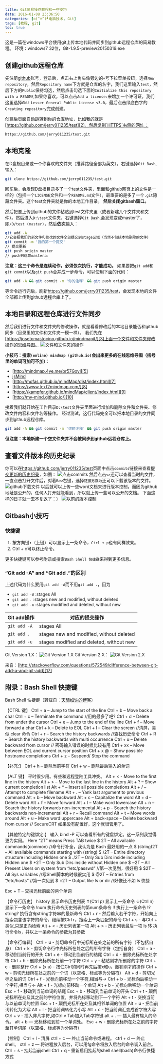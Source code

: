 ```yaml
---
title: Git简易操作教程和一些技巧
date: 2016-01-08 23:36:50
categories: [o(^▽^)┛电脑技术, Git]
tags: [教程, git]
toc: true
---
```

这是一篇在windows平台使用git上传本地代码并同步到github远程仓库的简易教程。
环境：windows7 32位，Git-1.9.5-preview20150319.exe
## 创建github远程仓库

先注册[github][1]账号，登录后，点击右上角头像旁边的`+`号下拉菜单按钮，选择`New repository`，然后`Repository name`下方就是仓库的名字，我们这里输入`test`，然后下方的`Public`保持勾选，然后点击勾选下面的`Initialize this repository with a README`,如果你喜欢，可以点击`Add a license:`来增加一个许可证，我们这里选择`GNU Lesser General Public License v3.0`，最后点击绿底白字的`Creating repository`完成创建。

创建后页面自动跳转到你的仓库地址，比如我的就是[https://github.com/jerry011235/test][2]，然后复制`HTTPS`右侧的网址：
``` bash
https://github.com/jerry011235/test.git
```
## 本地克隆
在D盘根目录或一个你喜欢的文件夹（推荐路径全部为英文），右键选择`Git Bash`,输入：
``` bash
git clone https://github.com/jerry011235/test.git
```
回车后，会发现D盘根目录多了一个test文件夹，里面和github网页上的文件是一样的（包括一个`LICENSE`文件和一个`README.md`文件），最重要的是多了一个`.git`隐藏文件夹。这个test文件夹就是你的本地工作目录。
**然后关闭gitbash窗口。**
<!--more-->
然后把要上传到github的文件粘贴到test文件夹里（或者新建几个文件夹和文件）。然后进入`D:\test`文件夹，右键选择`Git Bash`,会发现变成master了，即`/D/test (master)`，然后**依次**输入：
``` bash
git add -A      
//它会把我们的新文件和修改的文件全部提交到stage区域（当然不包括本地删除的文件）
git commit -m '我的第一个提交'
// 提交更新
git push origin master
// push到远端master上
```
**注意：这三个命令是连续动作，必须依次执行，才能成功。**
如果要把`git add`和`git commit`以及`git push`合并成一步命令，可以使用下面的代码：
``` bash
git add -A && git commit -m '你的注释' && git push origin master
```
等命令运行完后，刷新<https://github.com/jerry011235/test>，会发现本地的文件全部都上传到github远程仓库上了。

## 本地目录和远程仓库进行文件同步
然后我们进行文件和文件夹的修改操作，就是看看修改后的本地目录能否和github同步（目录里的文件和文件夹一模一样）。
我们先在[https://josetomastocino.github.io/mindmapit/][3]上画一个文件和文件夹修改操作的思维导图。
![文件和文件夹的操作][4]

**小技巧：搜索`(online) mindmap (github.io)`会出来更多的在线思维导图（括号里的单词可加可不加）：**

 - [http://mindmap.4ye.me/br57Govl][5]
 - [jsMind][6]
 - [http://mofas.github.io/mindMap/dist/index.html][7]
 - [https://www.text2mindmap.com/][8]
 - [https://kampfer.github.io/mindMap/client/index.html][9]
 - [http://my-mind.github.io/][10]

接着我们就开始在工作目录`D:\test`文件夹里面进行增加和删除文件和文件夹、修改文件内容和文件名等操作。
经过测试，这行代码完全可以把本地目录的文件同步到github远程仓库。
``` bash
git add -A && git commit -m '你的注释' && git push origin master
```
**但注意：本地新建一个空文件夹并不会被同步到github远程仓库上。**
## 查看文件版本的历史纪录
你可以在<https://github.com/jerry011235/test>页面中点击`commits`链接来查看[提交更新的历史纪录][11]，如图：
![点击commits][12]
然后点击`<>`还可以查看当时的文件，一直点击打开文件后，对着`Raw`右键，选择`链接另存为`还可以下载该版本的文件。
![github下载文件][13]
以后就可以上传一些word文档来进行版本控制，而因为github地址是公开的，任何人打开就能看到，所以就上传一些可以公开的文档。
下面这样的日子就一去不复返了：）
![以前的版本控制][14]
## Gitbash小技巧
### 快捷键
1. 按方向键`↑`（上键）可以显示上一条命令，`Ctrl + p`也有同样效果。
2. Ctrl + c可以终止命令。

更多快捷键可以参考附录或搜索`Bash Shell 快捷键`来得到更多信息。
### “Git add -A” and “Git add .”的区别
上述代码为什么要用`git add -A`而不用`git add .`，因为

 - `git add -A` :stages All
 - `git add .` :stages new and modified, without deleted
 - `git add -u` :stages modified and deleted, without new

Git add操作  | 对应的提交操作
------------- | -------------
`git add -A`   | stages All
`git add .`   | stages new and modified, without deleted
`git add -u`  | stages modified and deleted, without new
Git Version 1.X：
![Git Version 1.X ][15]
Git Version 2.X：
![Git Version 2.X ][16]

来自：[http://stackoverflow.com/questions/572549/difference-between-git-add-a-and-git-add][17]

## 附录：Bash Shell 快捷键
Bash Shell 快捷键（转载自：[天晴如许的博客][18]）

【CTRL 键】
Ctrl + a – Jump to the start of the line
Ctrl + b – Move back a char
Ctrl + c – Terminate the command //用的最多了吧?
Ctrl + d – Delete from under the cursor
Ctrl + e – Jump to the end of the line
Ctrl + f – Move forward a char
Ctrl + k – Delete to EOL
Ctrl + l – Clear the screen //清屏，类似 clear 命令
Ctrl + r – Search the history backwards //查找历史命令
Ctrl + R – Search the history backwards with multi occurrence
Ctrl + u – Delete backward from cursor // 密码输入错误的时候比较有用
Ctrl + xx – Move between EOL and current cursor position
Ctrl + x @ – Show possible hostname completions
Ctrl + z – Suspend/ Stop the command

【补充:】
Ctrl + h – 删除当前字符
Ctrl + w – 删除最后输入的单词

【ALT 键】
平时很少用。有些和远程登陆工具冲突。
Alt + < - Move to the first line in the history
Alt + > – Move to the last line in the history
Alt + ? – Show current completion list
Alt + * – Insert all possible completions
Alt + / – Attempt to complete filename
Alt + . – Yank last argument to previous command
Alt + b – Move backward
Alt + c – Capitalize the word
Alt + d – Delete word
Alt + f – Move forward
Alt + l – Make word lowercase
Alt + n – Search the history forwards non-incremental
Alt + p – Search the history backwards non-incremental
Alt + r – Recall command
Alt + t – Move words around
Alt + u – Make word uppercase
Alt + back-space – Delete backward from cursor
// SecureCRT 如果没有配置好，这个就很管用了。

【其他特定的键绑定:】
输入 bind -P 可以查看所有的键盘绑定。这一系列我觉得更为实用。
Here “2T” means Press TAB twice
$ 2T – All available commands(common) //命令行补全，我认为是 Bash 最好用的一点
$ (string)2T – All available commands starting with (string)
$ /2T – Entire directory structure including Hidden one
$ ./2T – Only Sub Dirs inside including Hidden one
$ *2T – Only Sub Dirs inside without Hidden one
$ ~2T – All Present Users on system from “/etc/passwd” //第一次见到，很好用
$ $2T – All Sys variables //写Shell脚本的时候很实用
$ @2T – Entries from “/etc/hosts” //第一次见到
$ =2T – Output like ls or dir //好像还不如 ls 快捷

Esc + T – 交换光标前面的两个单词

【命令行历史】
history 显示命令历史列表
↑(Ctrl p)  显示上一条命令
↓(Ctrl n)  显示下一条命令
!num 执行命令历史列表的第num条命令
!! 执行上一条命令
!?string? 执行含有string字符串的最新命令
Ctrl + r - 然后输入若干字符，开始向上搜索包含该字符的命令，继续按Ctrl r，搜索上一条匹配的命令
Ctrl + s - 与Ctrl + 类似,只是正向检索
Alt + < - 历史列表第一项
Alt + > - 历史列表最后一项
ls !$ 执行命令ls，并以上一条命令的参数为其参数

【命令行编辑】
Ctrl + u - 剪切命令行中光标所在处之前的所有字符（不包括自身）
Ctrl + k - 剪切命令行中光标所在处之后的所有字符（包括自身）
Ctrl + a - 移动到当前行的开头
Ctrl + e - 移动到当前行的结尾
Ctrl + d - 删除光标所在处字符
Ctrl + h - 删除光标所在处前一个字符
Ctrl + y - 粘贴刚才所删除的字符
Ctrl + c - 删除整行
Ctrl + (x u) - 按住Ctrl的同时再先后按x和u，撤销刚才的操作
Ctrl + w - 剪切光标所在处之前的一个词（以空格、标点等为分隔符）
Alt + d - 剪切光标之后的词
Ctrl + f - 光标向前移动一个字符,相当与->
Ctrl + b - 光标向后移动一个字符,相当与<-
Alt + f - 光标向前移动一个单词
Alt + b - 光标向后移动一个单词
Esc + f - 移动到当前单词的结尾
Esc + b - 移动到当前单词的开头
Ctrl + t - 颠倒光标所在处及其之前的字符位置，并将光标移动到下一个字符
Alt + t - 交换当前与以前单词的位置
Esc + t - 颠倒光标所在处及其相邻单词的位置
Alt + u - 把当前词转化为大写
Alt + l - 把当前词转化为小写
Alt + c - 把当前词汇变成首字符大写
Ctrl + v - 插入非凡字符,如Ctrl v Tab加入Tab字符键
alt + . — 插入最有输入的命令。
alt + b — 光标移动到前一个单词处。
Esc + w - 删除光标所在处之前的字符至其单词尾（以空格、标点等为分隔符）

【控制】
Ctrl + l - 清屏
ctrl + c — 终止当前命令或进程。
ctrl + d — 终止shell。
ctrl + z — 将进程放入后台，可以用fg命令将放入后台的命令调入前台。
Ctrl + s - 挂起当前shell
Ctrl + q - 重新启用挂起的shell
shell(bash)命令行快捷方式



  [1]: https://github.com
  [2]: https://github.com/jerry011235/test
  [3]: https://josetomastocino.github.io/mindmapit
  [4]: http://7xivmb.com1.z0.glb.clouddn.com/git_%E6%96%87%E4%BB%B6%E5%92%8C%E6%96%87%E4%BB%B6%E5%A4%B9%E7%9A%84%E6%93%8D%E4%BD%9C.PNG
  [5]: http://mindmap.4ye.me/br57Govl
  [6]: https://hizzgdev.github.io/jsmind/developer.html
  [7]: http://mofas.github.io/mindMap/dist/index.html
  [8]: https://www.text2mindmap.com/
  [9]: https://kampfer.github.io/mindMap/client/index.html
  [10]: http://my-mind.github.io/
  [11]: https://github.com/jerry011235/test/commits/master
  [12]: http://7xivmb.com1.z0.glb.clouddn.com/git_%E7%82%B9%E5%87%BBcommits.png
  [13]: http://7xivmb.com1.z0.glb.clouddn.com/git_%E5%8F%B3%E9%94%AEraw.png
  [14]: http://ww3.sinaimg.cn/large/5f7e4f3ejw1ezvybehvd7j207k08cgm5.jpg
  [15]: http://i.stack.imgur.com/YfLUZ.jpg
  [16]: http://i.stack.imgur.com/KwOLu.jpg
  [17]: http://stackoverflow.com/questions/572549/difference-between-git-add-a-and-git-add
  [18]: https://www.cnblogs.com/include/archive/2011/12/31/2308313.html